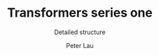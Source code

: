 ---
title: "Transformers series one"
subtitle: "Detailed structure"
layout: post
author: "Peter Lau"
published: false
header-style: text
tags:
  - Computer science
  - LLM 
---